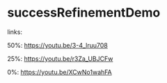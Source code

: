 # successRefinementDemo
links:

50%: https://youtu.be/3-4_lruu708

25%: https://youtu.be/r3Za_UBJCFw

0%: https://youtu.be/XCwNo1wahFA

